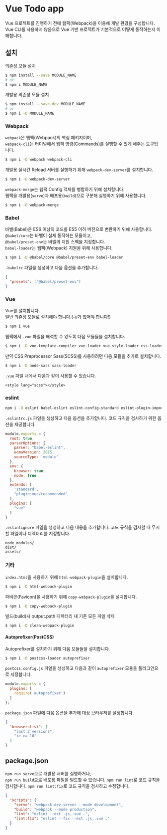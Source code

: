 # Vue Todo app

Vue 프로젝트를 진행하기 전에 웹팩(Webpack)을 이용해 개발 환경을 구성합니다.  
Vue CLI를 사용하지 않음으로 Vue 기반 프로젝트가 기본적으로 어떻게 동작하는지 이해합니다.

## 설치

의존성 모듈 설치

```bash
$ npm install --save MODULE_NAME
# or
$ npm i MODULE_NAME
```

개발용 의존성 모듈 설치

```bash
$ npm install --save-dev MODULE_NAME
# or
$ npm i -D MODULE_NAME
```

### Webpack

`webpack`은 웹팩(Webpack)의 핵심 패키지이며,  
`webpack-cli`는 터미널에서 웹팩 명령(Commands)를 실행할 수 있게 해주는 도구입니다. 

```bash
$ npm i -D webpack webpack-cli
```

개발용 실시간 Reload 서버를 실행하기 위해 `webpack-dev-server`를 설치합니다. 

```bash
$ npm i -D webpack-dev-server
```

`webpack-merge`는 웹팩 Config 객체를 병합하기 위해 설치합니다.  
웹팩을 개발용(`serve`)과 배포용(`build`)으로 구분해 실행하기 위해 사용합니다.

```bash
$ npm i -D webpack-merge
```

### Babel

바벨(Babel)은 ES6 이상의 코드를 ES5 이하 버전으로 변환하기 위해 사용합니다.  
`@babel/core`는 바벨이 실제 동작하는 모듈이고,  
`@babel/preset-env`는 바벨의 지원 스펙을 지정합니다.  
`babel-loader`는 웹팩(Webpack) 지원을 위해 사용합니다.

```bash
$ npm i -D @babel/core @babel/preset-env babel-loader
```

`.babelrc` 파일을 생성하고 다음 옵션을 추가합니다.

```json
{
  "presets": ["@babel/preset-env"]
}
```

### Vue

Vue를 설치합니다.  
일반 의존성 모듈로 설치해야 합니다.(`-D`가 없어야 합니다!)

```bash
$ npm i vue
```

웹팩에서 `.vue` 파일을 해석할 수 있도록 다음 모듈들을 설치합니다.

```bash
$ npm i -D vue-template-compiler vue-loader vue-style-loader css-loader
```

만약 CSS Preprocessor Sass(SCSS)를 사용하려면 다음 모듈을 추가로 설치합니다.

```bash
$ npm i -D node-sass sass-loader
```

`.vue` 파일 내에서 다음과 같이 사용할 수 있습니다.

```vue
<style lang="scss"></style>
```

### eslint

```bash
npm i -D eslint babel-eslint eslint-config-standard eslint-plugin-import eslint-plugin-node eslint-plugin-promise eslint-plugin-standard eslint-plugin-vue
```

`.eslintrc.js` 파일을 생성하고 다음 옵션을 추가합니다.
코드 규칙을 검사하기 위한 옵션을 제공합니다.

```js
module.exports = {
  root: true,
  parserOptions: {
    parser: "babel-eslint",
    ecmaVersion: 2015,
    sourceType: 'module'
  },
  env: {
    browser: true,
    node: true
  },
  extends: [
    'standard',
    "plugin:vue/recommended"
  ],
  plugins: [
    "vue"
  ]
}
```

`.eslintignore` 파일을 생성하고 다음 내용을 추가합니다.
코드 규칙을 검사할 때 무시할 파일이나 디렉터리를 지정합니다.

```text
node_modules/
dist/
assets/
```

### 기타

`index.html`을 사용하기 위해 `html-webpack-plugin`을 설치합니다.

```bash
$ npm i -D html-webpack-plugin
```

파비콘(Favicon)을 사용하기 위해 `copy-webpack-plugin`을 설치합니다.

```bash
$ npm i -D copy-webpack-plugin
```

빌드(build)시 output.path 디렉터리 내 기존 모든 파일 삭제

```bash
$ npm i -D clean-webpack-plugin
```

#### Autoprefixer(PostCSS)

Autoprefixer를 설치하기 위해 다음 모듈들을 설치합니다. 

```bash
$ npm i -D postcss-loader autoprefixer
```

`postcss.config.js` 파일을 생성하고 다음과 같이 `autoprefixer` 모듈을 플러그인으로 지정합니다.

```js
module.exports = {
  plugins: [
    require('autoprefixer')
  ]
};
```

`package.json` 파일에 다음 옵션을 추가해 대상 브라우저를 설정합니다. 

```json
{
  "browserslist": [
    "last 2 versions",
    "ie >= 10"
  ]
}
```

## package.json

`npm run serve`으로 개발용 서버를 실행하거나,  
`npm run build`으로 배포용 파일을 빌드할 수 있습니다.
`npm run lint`로 코드 규칙을 검사합니다.
`npm run lint:fix`로 코드 규칙을 검사하고 수정합니다.

```json
{
  "scripts": {
    "serve": "webpack-dev-server --mode development",
    "build": "webpack --mode production",
    "lint": "eslint --ext .js,.vue .",
    "lint:fix": "eslint --fix --ext .js,.vue ."
  }
}
```